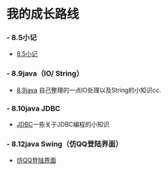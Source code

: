 ﻿# 我的成长路线
### - 8.5小记
    
- [8.5小记](https://github.com/xilimao/-/blob/master/8.5%E5%B0%8F%E8%AE%B0.md)
    
### - 8.9java（IO/ String）
- [8.9java](https://github.com/xilimao/-/blob/master/8.9java3%EF%BC%88IO%E5%A4%84%E7%90%86andString%E4%B8%80%E4%BA%9B%E5%B0%8F%E7%9F%A5%E8%AF%86%EF%BC%89.md) 自己整理的一点IO处理以及String的小知识cc.
### - 8.10java JDBC
- [JDBC](https://github.com/xilimao/-/blob/master/8.10java%20JDBC.md)一些关于JDBC编程的小知识
### - 8.12java Swing（仿QQ登陆界面）
- [仿QQ登陆界面](https://github.com/xilimao/-/blob/master/Swing%EF%BC%88%E4%BB%BFQQ%E7%99%BB%E5%BD%95%E7%95%8C%E9%9D%A2%EF%BC%89.md)
